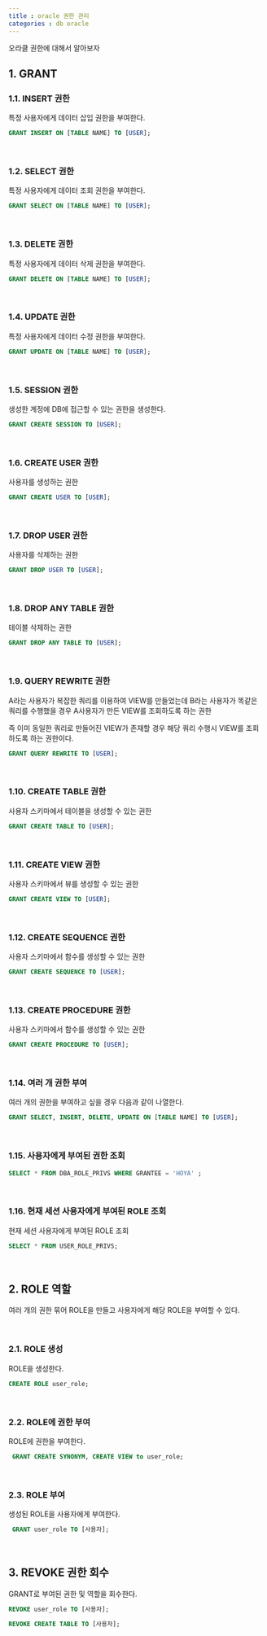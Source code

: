 ```yaml
---
title : oracle 권한 관리
categories : db oracle
---
```


오라클 권한에 대해서 알아보자

## 1. GRANT

### 1.1. INSERT 권한

특정 사용자에게 데이터 삽입 권한을 부여한다. 

```sql
GRANT INSERT ON [TABLE NAME] TO [USER];
```

<br>

### 1.2. SELECT 권한

특정 사용자에게 데이터 조회 권한을 부여한다.

```sql
GRANT SELECT ON [TABLE NAME] TO [USER];
```

<br>

### 1.3. DELETE 권한

특정 사용자에게 데이터 삭제 권한을 부여한다. 

```sql
GRANT DELETE ON [TABLE NAME] TO [USER];
```

<br>

### 1.4. UPDATE 권한 

특정 사용자에게 데이터 수정 권한을 부여한다. 

```sql
GRANT UPDATE ON [TABLE NAME] TO [USER];
```

<br>

### 1.5. SESSION 권한

생성한 계정에 DB에 접근할 수 있는 권한을 생성한다.

```sql
GRANT CREATE SESSION TO [USER];
```

<br>

### 1.6. CREATE USER 권한

사용자를 생성하는 권한

```sql
GRANT CREATE USER TO [USER];
```

<br>

### 1.7. DROP USER 권한

사용자를 삭제하는 권한

```sql
GRANT DROP USER TO [USER];
```

<br>

### 1.8. DROP ANY TABLE 권한

테이블 삭제하는 권한 

```sql
GRANT DROP ANY TABLE TO [USER];
```

<br>

### 1.9. QUERY REWRITE 권한

A라는 사용자가  복잡한 쿼리를 이용하여 VIEW를 만들었는데 B라는 사용자가 똑같은 쿼리를 수행했을 경우 A사용자가 만든 VIEW를 조회하도록 하는 권한

즉 이미 동일한 쿼리로 만들어진 VIEW가 존재할 경우 해당 쿼리 수행시 VIEW를 조회하도록 하는 권한이다.

```sql
GRANT QUERY REWRITE TO [USER];
```

<br>

### 1.10. CREATE TABLE 권한

사용자 스키마에서 테이블을 생성할 수 있는 권한

```sql
GRANT CREATE TABLE TO [USER];
```

<br>

### 1.11. CREATE VIEW 권한

사용자 스키마에서 뷰를 생성할 수 있는 권한

```sql
GRANT CREATE VIEW TO [USER];
```

<br>

### 1.12. CREATE SEQUENCE 권한

사용자 스키마에서 함수를 생성할 수 있는 권한

```sql
GRANT CREATE SEQUENCE TO [USER];
```

<br>

### 1.13. CREATE PROCEDURE 권한

사용자 스키마에서 함수를 생성할 수 있는 권한

```sql
GRANT CREATE PROCEDURE TO [USER];
```

<br>

### 1.14. 여러 개 권한 부여

여러 개의 권한을 부여하고 싶을 경우 다음과 같이 나열한다.

```sql
GRANT SELECT, INSERT, DELETE, UPDATE ON [TABLE NAME] TO [USER];
```

<br>

### 1.15. 사용자에게 부여된 권한 조회

```sql
SELECT * FROM DBA_ROLE_PRIVS WHERE GRANTEE = 'HOYA' ;  
```

<br>

### 1.16. 현재 세션 사용자에게 부여된 ROLE 조회

현재 세션 사용자에게 부여된 ROLE 조회

```sql
SELECT * FROM USER_ROLE_PRIVS;  
```

<br>

## 2. ROLE 역할

여러 개의 권한 묶어 ROLE을 만들고 사용자에게 해당 ROLE을 부여할 수 있다.

<br>

### 2.1. ROLE 생성

ROLE을 생성한다.

```sql
CREATE ROLE user_role;
```

<br>

### 2.2. ROLE에 권한 부여

ROLE에 권한을 부여한다.

```sql
 GRANT CREATE SYNONYM, CREATE VIEW to user_role;
```

<br>

### 2.3. ROLE 부여

생성된 ROLE을 사용자에게 부여한다.

```sql
 GRANT user_role TO [사용자];
```

<br>

## 3. REVOKE 권한 회수

GRANT로 부여된 권한 및 역할을 회수한다.

```sql
REVOKE user_role TO [사용자];

REVOKE CREATE TABLE TO [사용자]; 
```

































